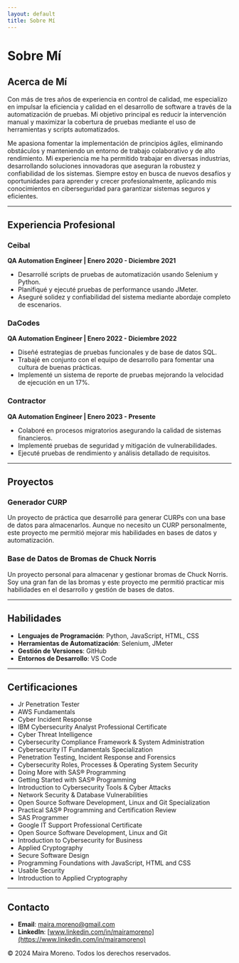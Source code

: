 ```yaml
---
layout: default
title: Sobre Mí
---
```


# Sobre Mí


## Acerca de Mí
Con más de tres años de experiencia en control de calidad, me especializo en impulsar la eficiencia y calidad en el desarrollo de software a través de la automatización de pruebas. Mi objetivo principal es reducir la intervención manual y maximizar la cobertura de pruebas mediante el uso de herramientas y scripts automatizados.

Me apasiona fomentar la implementación de principios ágiles, eliminando obstáculos y manteniendo un entorno de trabajo colaborativo y de alto rendimiento. Mi experiencia me ha permitido trabajar en diversas industrias, desarrollando soluciones innovadoras que aseguran la robustez y confiabilidad de los sistemas. Siempre estoy en busca de nuevos desafíos y oportunidades para aprender y crecer profesionalmente, aplicando mis conocimientos en ciberseguridad para garantizar sistemas seguros y eficientes.

---

## Experiencia Profesional

### Ceibal
**QA Automation Engineer | Enero 2020 - Diciembre 2021**
- Desarrollé scripts de pruebas de automatización usando Selenium y Python.
- Planifiqué y ejecuté pruebas de performance usando JMeter.
- Aseguré solidez y confiabilidad del sistema mediante abordaje completo de escenarios.

### DaCodes
**QA Automation Engineer | Enero 2022 - Diciembre 2022**
- Diseñé estrategias de pruebas funcionales y de base de datos SQL.
- Trabajé en conjunto con el equipo de desarrollo para fomentar una cultura de buenas prácticas.
- Implementé un sistema de reporte de pruebas mejorando la velocidad de ejecución en un 17%.

### Contractor
**QA Automation Engineer | Enero 2023 - Presente**
- Colaboré en procesos migratorios asegurando la calidad de sistemas financieros.
- Implementé pruebas de seguridad y mitigación de vulnerabilidades.
- Ejecuté pruebas de rendimiento y análisis detallado de requisitos.

---

## Proyectos

### Generador CURP
Un proyecto de práctica que desarrollé para generar CURPs con una base de datos para almacenarlos. Aunque no necesito un CURP personalmente, este proyecto me permitió mejorar mis habilidades en bases de datos y automatización.

### Base de Datos de Bromas de Chuck Norris
Un proyecto personal para almacenar y gestionar bromas de Chuck Norris. Soy una gran fan de las bromas y este proyecto me permitió practicar mis habilidades en el desarrollo y gestión de bases de datos.

---

## Habilidades

- **Lenguajes de Programación**: Python, JavaScript, HTML, CSS
- **Herramientas de Automatización**: Selenium, JMeter
- **Gestión de Versiones**: GitHub
- **Entornos de Desarrollo**: VS Code

---

## Certificaciones
- Jr Penetration Tester
- AWS Fundamentals
- Cyber Incident Response
- IBM Cybersecurity Analyst Professional Certificate
- Cyber Threat Intelligence
- Cybersecurity Compliance Framework & System Administration
- Cybersecurity IT Fundamentals Specialization
- Penetration Testing, Incident Response and Forensics
- Cybersecurity Roles, Processes & Operating System Security
- Doing More with SAS® Programming
- Getting Started with SAS® Programming
- Introduction to Cybersecurity Tools & Cyber Attacks
- Network Security & Database Vulnerabilities
- Open Source Software Development, Linux and Git Specialization
- Practical SAS® Programming and Certification Review
- SAS Programmer
- Google IT Support Professional Certificate
- Open Source Software Development, Linux and Git
- Introduction to Cybersecurity for Business
- Applied Cryptography
- Secure Software Design
- Programming Foundations with JavaScript, HTML and CSS
- Usable Security
- Introduction to Applied Cryptography

---

## Contacto

- **Email**: [maira.moreno@gmail.com](mailto:maira.moreno@gmail.com)
- **LinkedIn**: [www.linkedin.com/in/mairamoreno](https://www.linkedin.com/in/mairamoreno)

<div class="footer">
  <p>© 2024 Maira Moreno. Todos los derechos reservados.</p>
</div>
